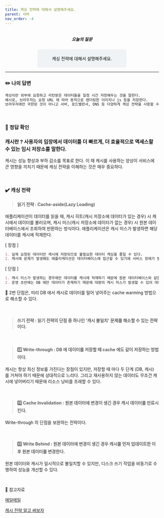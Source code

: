 ```yaml
---
title: 캐싱 전략에 대해서 설명해주세요.
parent: 서버
nav_order: -4
---
```


<div style="text-align: center; display: flex;
    flex-direction: column;
    align-items: center;">
    <h5>오늘의 질문</h5>
    <div style="color: black; background-color: #F0F3F5; border-radius: 5px; width: 50%; padding: 20px;">
    캐싱 전략에 대해서 설명해주세요.
    </div>
</div>

---

### ✏️ 나의 답변

``` markdown
캐싱이란 외부에 요청하고 리턴받은 데이터들을 일정 시간 저장해두는 것을 말한다.
예시로, 브라우저는 요청 URL 에 따라 동적으로 렌더링한 이미지나 js 등을 저장한다.
브라우저에만 국한된 것이 아니고 서버, 로드밸런서, DNS 등 다양하게 캐싱 전략을 사용할 수 있다.
```

<br>

### 📍 정답 확인

### 캐시란 ? 사용자의 입장에서 데이터를 더 빠르게, 더 효율적으로 액세스할 수 있는 임시 저장소를 말한다.

캐시는 성능 향상과 부하 감소를 목표로 한다. 이 때 캐시를 사용하는 양상이 서비스에 큰 영향을 끼치기 때문에 캐싱 전략을 이해하는 것은 매우 중요하다.

<br>

### ✔️ 캐싱 전략

> #### 읽기 전략 : Cache-aside(Lazy Loading)

애플리케이션이 데이터를 읽을 때, 캐시 히트(캐시 저장소에 데이터가 있는 경우) 시 캐시에서 데이터를 불러오며, 캐시 미스(캐시 저장소에 데이터가 없는 경우) 시 원본 데이터베이스에서 조회하여 반환하는 방식이다. 애플리케이션은 캐시 미스가 발생하면 해당 데이터를 캐시에 적재한다.

[ 장점 ]

``` markdown
1. 실제 요청된 데이터만 캐시에 저장되므로 불필요한 데이터 캐싱을 줄일 수 있다.
2. 캐시에 문제가 발생해도 애플리케이션은 데이터베이스에 접근할 수 있기에 서비스 장애가 발생하지 않는다.
```

[ 단점 ]

``` markdown
1. 캐시 미스가 발생하는 경우에만 데이터를 캐시에 적재하기 때문에 원본 데이터베이스와 같은 데이터가 아닐 수 있다.
2. 운영 초반에는 DB 에만 데이터가 존재하기 때문에 대량의 캐시 미스가 발생할 수 있어 데이터베이스 성능 저하가 발생할 수 있다.
```

👀 2번 단점은, 미리 DB 에서 캐시로 데이터를 밀어 넣어주는 cache warming 방법으로 해소할 수 있다.

<br>

> #### 쓰기 전략 : 읽기 전략의 단점 중 하나인 '캐시 불일치' 문제를 해소할 수 있는 전략이다.

<br>

> ####  1️⃣ Write-through : DB 에 데이터를 저장할 때 cache 에도 같이 저장하는 방법이다.

캐시는 항상 최신 정보를 가진다는 장점이 있지만, 저장할 때 마다 두 단계 (DB, 캐시) 를 거쳐야 하기 때문에 상대적으로 느리다. 그리고 재사용하지 않는 데이터도 무조건 캐시에 넣어버리기 때문에 리소스 낭비를 초래할 수 있다.

<br>

> #### 2️⃣ Cache Invalidation : 원본 데이터에 변경이 생긴 경우 캐시 데이터를 만료시킨다.

Write-through 의 단점을 보완하는 전략이다.

<br>

> #### 3️⃣ Write Behind : 원본 데이터에 변경이 생긴 경우 캐시를 먼저 업데이트한 이후 원본 데이터를 변경한다.

원본 데이터와 캐시가 일시적으로 불일치할 수 있지만, 디스크 쓰기 작업을 비동기로 수행하여 성능을 개선할 수 있다.

<br>

🔖 참고자료

[매일메일](https://www.maeil-mail.kr/question/121)

[캐시 전략 알고 써보자](https://velog.io/@banggeunho/Redis-%EC%BA%90%EC%8B%9C%EB%9E%80-%EC%BA%90%EC%8B%B1%EC%A0%84%EB%9E%B5-%EC%95%8C%EA%B3%A0-%EC%8D%A8%EB%B3%B4%EC%9E%90)